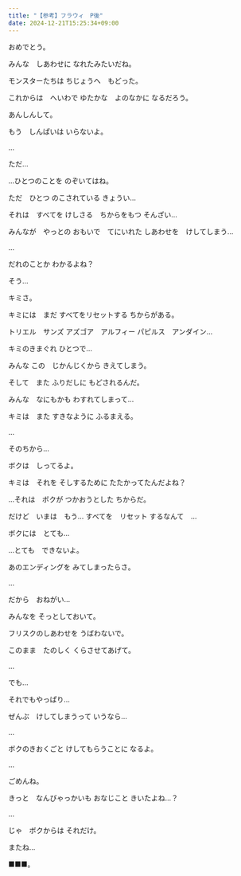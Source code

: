 ```yaml
---
title: "【参考】フラウィ　P後"
date: 2024-12-21T15:25:34+09:00
---
```

おめでとう。

みんな　しあわせに
なれたみたいだね。

モンスターたちは
ちじょうへ　もどった。

これからは　へいわで
ゆたかな　よのなかに
なるだろう。

あんしんして。

もう　しんぱいは
いらないよ。

…

ただ…

…ひとつのことを
のぞいてはね。

ただ　ひとつ
のこされている
きょうい…

それは　すべてを
けしさる　ちからをもつ
そんざい…

みんなが　やっとの
おもいで　てにいれた
しあわせを　けしてしまう…

…

だれのことか
わかるよね？

そう…

キミさ。

キミには　まだ
すべてをリセットする
ちからがある。

トリエル　サンズ
アズゴア　アルフィー
パピルス　アンダイン…

キミのきまぐれ
ひとつで…

みんな
この　じかんじくから
きえてしまう。

そして　また
ふりだしに
もどされるんだ。

みんな　なにもかも
わすれてしまって…

キミは　また
すきなように
ふるまえる。

…

そのちから…

ボクは　しってるよ。

キミは　それを
そしするために
たたかってたんだよね？

…それは　ボクが
つかおうとした
ちからだ。

だけど　いまは　もう…
すべてを　リセット
するなんて　…

ボクには　とても…

…とても　できないよ。

あのエンディングを
みてしまったらさ。

…

だから　おねがい…

みんなを
そっとしておいて。

フリスクのしあわせを
うばわないで。

このまま　たのしく
くらさせてあげて。

…

でも…

それでもやっぱり…

ぜんぶ　けしてしまうって
いうなら…

…

ボクのきおくごと
けしてもらうことに
なるよ。

…

ごめんね。

きっと　なんびゃっかいも
おなじこと
きいたよね…？

…

じゃ　ボクからは
それだけ。

またね…

■■■。
